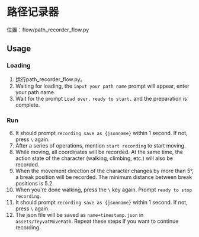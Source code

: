 # 路径记录器

位置：flow/path_recorder_flow.py

## Usage

### Loading

1. 运行path_recorder_flow.py。
2. Waiting for loading, the `input your path name` prompt will appear, enter your path name.
3. Wait for the prompt `Load over.` `ready to start.` and the preparation is complete.

### Run

06. It should prompt `recording save as {jsonname}` within 1 second. If not, press `\` again.
07. After a series of operations, mention `start recording` to start moving.
08. While moving, all coordinates will be recorded. At the same time, the action state of the character (walking, climbing, etc.) will also be recorded.
09. When the movement direction of the character changes by more than 5°, a break position will be recorded. The minimum distance between break positions is 5.2.
10. When you're done walking, press the `\` key again. Prompt `ready to stop recording`.
11. It should prompt `recording save as {jsonname}` within 1 second. If not, press `\` again.
12. The json file will be saved as `name+timestamp.json` in `assets/TeyvatMovePath`. Repeat these steps if you want to continue recording.
